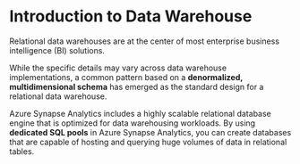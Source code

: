 # Introduction to Data Warehouse

Relational data warehouses are at the center of most enterprise business intelligence (BI) solutions. 

While the specific details may vary across data warehouse implementations, a common pattern based on a **denormalized, multidimensional schema** has emerged as the standard design for a relational data warehouse.

Azure Synapse Analytics includes a highly scalable relational database engine that is optimized for data warehousing workloads. By using **dedicated SQL pools** in Azure Synapse Analytics, you can create databases that are capable of hosting and querying huge volumes of data in relational tables.